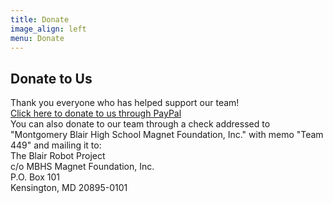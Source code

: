 ```yaml
---
title: Donate
image_align: left
menu: Donate
---
```


## Donate to Us
Thank you everyone who has helped support our team!  
[Click here to donate to us through PayPal](tinyurl.com/blairrobotics)  
You can also donate to our team through a check addressed to "Montgomery Blair High School Magnet Foundation, Inc." with memo "Team 449" and mailing it to:  
The Blair Robot Project  
c/o MBHS Magnet Foundation, Inc.  
P.O. Box 101  
Kensington, MD  20895-0101  
